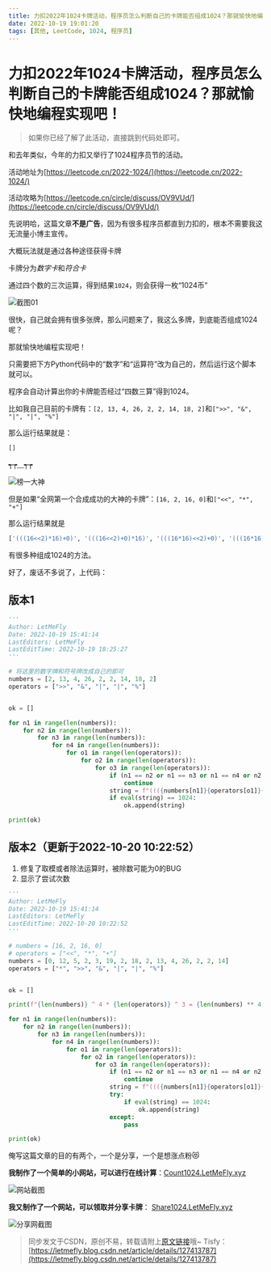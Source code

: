 ```yaml
---
title: 力扣2022年1024卡牌活动，程序员怎么判断自己的卡牌能否组成1024？那就愉快地编程实现吧！
date: 2022-10-19 19:01:20
tags: [其他, LeetCode, 1024, 程序员]
---
```


# 力扣2022年1024卡牌活动，程序员怎么判断自己的卡牌能否组成1024？那就愉快地编程实现吧！

> 如果你已经了解了此活动，直接跳到代码处即可。

和去年类似，今年的力扣又举行了1024程序员节的活动。

活动地址为[https://leetcode.cn/2022-1024/](https://leetcode.cn/2022-1024/)

活动攻略为[https://leetcode.cn/circle/discuss/OV9VUd/](https://leetcode.cn/circle/discuss/OV9VUd/)

先说明哈，这篇文章**不是广告**，因为有很多程序员都直到力扣的，根本不需要我这无流量小博主宣传。

大概玩法就是通过各种途径获得卡牌

卡牌分为*数字卡*和*符合卡*

通过四个数的三次运算，得到结果```1024```，则会获得一枚“1024币”

![截图01](https://img-blog.csdnimg.cn/33cee57d374443e78f1587c61eaf3f77.png)

很快，自己就会拥有很多张牌，那么问题来了，我这么多牌，到底能否组成1024呢？

那就愉快地编程实现吧！

只需要把下方Python代码中的“数字”和“运算符”改为自己的，然后运行这个脚本就可以。

程序会自动计算出你的卡牌能否经过“四数三算”得到1024。

比如我自己目前的卡牌有：```[2, 13, 4, 26, 2, 2, 14, 18, 2]```和```[">>", "&", "|", "|", "%"]```

那么运行结果就是：

```Python
[]
```

┭┮﹏┭┮

![榜一大神](https://img-blog.csdnimg.cn/5d7b238ab5da426ea951211e4c20ba5c.png)

但是如果“全网第一个合成成功的大神的卡牌”：```[16, 2, 16, 0]```和```["<<", "*", "+"]```

那么运行结果就是

```Python
['(((16<<2)*16)+0)', '(((16<<2)+0)*16)', '(((16*16)<<2)+0)', '(((16*16)+0)<<2)', '(((16+0)<<2)*16)', '(((16+0)*16)<<2)', '(((16*16)<<2)+0)', '(((16*16)+0)<<2)', '(((16<<2)*16)+0)', '(((16<<2)+0)*16)', '(((16+0)*16)<<2)', '(((16+0)<<2)*16)', '(((0+16)<<2)*16)', '(((0+16)*16)<<2)', '(((0+16)*16)<<2)', '(((0+16)<<2)*16)']
```

有很多种组成1024的方法。

好了，废话不多说了，上代码：

## 版本1

```Python
'''
Author: LetMeFly
Date: 2022-10-19 15:41:14
LastEditors: LetMeFly
LastEditTime: 2022-10-19 18:25:27
'''

# 将这里的数字牌和符号牌改成自己的即可
numbers = [2, 13, 4, 26, 2, 2, 14, 18, 2]
operators = [">>", "&", "|", "|", "%"]


ok = []

for n1 in range(len(numbers)):
    for n2 in range(len(numbers)):
        for n3 in range(len(numbers)):
            for n4 in range(len(numbers)):
                for o1 in range(len(operators)):
                    for o2 in range(len(operators)):
                        for o3 in range(len(operators)):
                            if (n1 == n2 or n1 == n3 or n1 == n4 or n2 == n3 or n2 == n4 or n3 == n4) or (o1 == o2 or o2 == o3 or o1 == o3):
                                continue
                            string = f"((({numbers[n1]}{operators[o1]}{numbers[n2]}){operators[o2]}{numbers[n3]}){operators[o3]}{numbers[n4]})"
                            if eval(string) == 1024:
                                ok.append(string)

print(ok)
```

## 版本2（更新于2022-10-20 10:22:52）

1. 修复了取模或者除法运算时，被除数可能为0的BUG
2. 显示了尝试次数

```python
'''
Author: LetMeFly
Date: 2022-10-19 15:41:14
LastEditors: LetMeFly
LastEditTime: 2022-10-20 10:22:52
'''

# numbers = [16, 2, 16, 0]
# operators = ["<<", "*", "+"]
numbers = [0, 12, 5, 2, 3, 19, 2, 18, 2, 13, 4, 26, 2, 2, 14]
operators = ["*", ">>", "&", "|", "|", "%"]


ok = []

print(f"{len(numbers)} ^ 4 * {len(operators)} ^ 3 = {len(numbers) ** 4 * len(operators) ** 3}")

for n1 in range(len(numbers)):
    for n2 in range(len(numbers)):
        for n3 in range(len(numbers)):
            for n4 in range(len(numbers)):
                for o1 in range(len(operators)):
                    for o2 in range(len(operators)):
                        for o3 in range(len(operators)):
                            if (n1 == n2 or n1 == n3 or n1 == n4 or n2 == n3 or n2 == n4 or n3 == n4) or (o1 == o2 or o2 == o3 or o1 == o3):
                                continue
                            string = f"((({numbers[n1]}{operators[o1]}{numbers[n2]}){operators[o2]}{numbers[n3]}){operators[o3]}{numbers[n4]})"
                            try:
                                if eval(string) == 1024:
                                    ok.append(string)
                            except:
                                pass

print(ok)
```

俺写这篇文章的目的有两个，一个是分享，一个是想涨点粉😻

**我制作了一个简单的小网站，可以进行在线计算**：[Count1024.LetMeFly.xyz](https://count1024.letmefly.xyz/)

![网站截图](https://img-blog.csdnimg.cn/f08a1d97405d493d86c46a486621a0e3.png)

**我又制作了一个网站，可以领取并分享卡牌**： [Share1024.LetMeFly.xyz](https://share1024.letmefly.xyz/)

![分享网截图](https://img-blog.csdnimg.cn/7cfb57df01eb46f6ac5afccc50cbf573.jpeg)

> 同步发文于CSDN，原创不易，转载请附上[原文链接](https://leetcode.letmefly.xyz/2022/10/19/Other-LeetCode1024-2022/)哦~
> Tisfy：[https://letmefly.blog.csdn.net/article/details/127413787](https://letmefly.blog.csdn.net/article/details/127413787)

